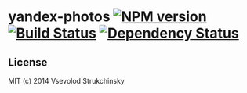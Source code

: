 # yandex-photos [![NPM version][npm-image]][npm-url] [![Build Status][travis-image]][travis-url] [![Dependency Status][depstat-image]][depstat-url]

## License

MIT (c) 2014 Vsevolod Strukchinsky

[npm-url]: https://npmjs.org/package/yandex-photos
[npm-image]: https://badge.fury.io/js/yandex-photos.png

[travis-url]: http://travis-ci.org/floatdrop/yandex-photos
[travis-image]: https://travis-ci.org/floatdrop/yandex-photos.png?branch=master

[depstat-url]: https://david-dm.org/floatdrop/yandex-photos
[depstat-image]: https://david-dm.org/floatdrop/yandex-photos.png?theme=shields.io
